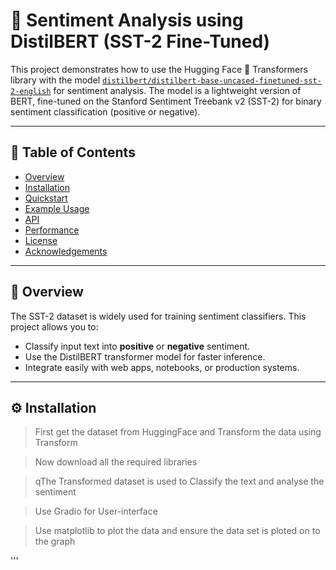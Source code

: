 # 🧠 Sentiment Analysis using DistilBERT (SST-2 Fine-Tuned)

This project demonstrates how to use the Hugging Face 🤗 Transformers library with the model [`distilbert/distilbert-base-uncased-finetuned-sst-2-english`](https://huggingface.co/distilbert/distilbert-base-uncased-finetuned-sst-2-english) for sentiment analysis. The model is a lightweight version of BERT, fine-tuned on the Stanford Sentiment Treebank v2 (SST-2) for binary sentiment classification (positive or negative).

---

## 📌 Table of Contents

- [Overview](#overview)
- [Installation](#installation)
- [Quickstart](#quickstart)
- [Example Usage](#example-usage)
- [API](#api)
- [Performance](#performance)
- [License](#license)
- [Acknowledgements](#acknowledgements)

---

## 📝 Overview

The SST-2 dataset is widely used for training sentiment classifiers. This project allows you to:

- Classify input text into **positive** or **negative** sentiment.
- Use the DistilBERT transformer model for faster inference.
- Integrate easily with web apps, notebooks, or production systems.

---

## ⚙️ Installation
>First get the dataset from HuggingFace and Transform the data using Transform

>Now download all the required libraries

>qThe Transformed dataset is used to Classify the text and analyse the sentiment

>Use Gradio for User-interface

>Use matplotlib to plot the data and ensure the data set is ploted on to the graph

'''
